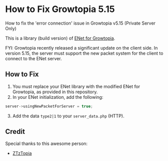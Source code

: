 # How to Fix Growtopia 5.15
How to fix the 'error connection' issue in Growtopia v5.15 (Private Server Only)

This is a library (build version) of [ENet for Growtopia](https://github.com/ZTzTopia/enet/tree/20193ae48ef4bf2e7829105d7f7c9f185e580619).

FYI: Growtopia recently released a significant update on the client side. In version 5.15, the server must support the new packet system for the client to connect to the ENet server.

## How to Fix
1. You must replace your ENet library with the modified ENet for Growtopia, as provided in this repository.
2. In your ENet initialization, add the following:
```cpp
server->usingNewPacketForServer = true;
```
3. Add the data `type2|1` to your `server_data.php` (HTTP).

## Credit
Special thanks to this awesome person:
- [ZTzTopia](https://github.com/ZTzTopia)